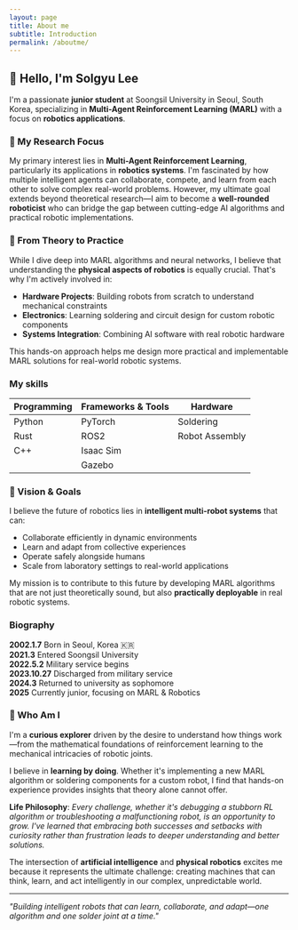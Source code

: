 ```yaml
---
layout: page
title: About me
subtitle: Introduction
permalink: /aboutme/
---
```


## 👋 Hello, I'm Solgyu Lee

I'm a passionate **junior student** at Soongsil University in Seoul, South Korea, specializing in **Multi-Agent Reinforcement Learning (MARL)** with a focus on **robotics applications**. 

### 🤖 My Research Focus

My primary interest lies in **Multi-Agent Reinforcement Learning**, particularly its applications in **robotics systems**. I'm fascinated by how multiple intelligent agents can collaborate, compete, and learn from each other to solve complex real-world problems. However, my ultimate goal extends beyond theoretical research—I aim to become a **well-rounded roboticist** who can bridge the gap between cutting-edge AI algorithms and practical robotic implementations.

### 🔧 From Theory to Practice

While I dive deep into MARL algorithms and neural networks, I believe that understanding the **physical aspects of robotics** is equally crucial. That's why I'm actively involved in:

- **Hardware Projects**: Building robots from scratch to understand mechanical constraints
- **Electronics**: Learning soldering and circuit design for custom robotic components  
- **Systems Integration**: Combining AI software with real robotic hardware

This hands-on approach helps me design more practical and implementable MARL solutions for real-world robotic systems.

### My skills  

| Programming | Frameworks & Tools | Hardware |
|-------------|-------------------|----------|
| Python      | PyTorch           | Soldering |
| Rust        | ROS2              | Robot Assembly |
| C++         | Isaac Sim         |  |
|       | Gazebo            |  |

### 🎯 Vision & Goals

I believe the future of robotics lies in **intelligent multi-robot systems** that can:
- Collaborate efficiently in dynamic environments
- Learn and adapt from collective experiences  
- Operate safely alongside humans
- Scale from laboratory settings to real-world applications

My mission is to contribute to this future by developing MARL algorithms that are not just theoretically sound, but also **practically deployable** in real robotic systems.

### Biography 
**2002.1.7** Born in Seoul, Korea 🇰🇷<br>
**2021.3** Entered Soongsil University<br>
**2022.5.2** Military service begins<br>
**2023.10.27** Discharged from military service<br>
**2024.3** Returned to university as sophomore<br>
**2025** Currently junior, focusing on MARL & Robotics<br>

### 🌟 Who Am I 

I'm a **curious explorer** driven by the desire to understand how things work—from the mathematical foundations of reinforcement learning to the mechanical intricacies of robotic joints. 

I believe in **learning by doing**. Whether it's implementing a new MARL algorithm or soldering components for a custom robot, I find that hands-on experience provides insights that theory alone cannot offer.

**Life Philosophy**: *Every challenge, whether it's debugging a stubborn RL algorithm or troubleshooting a malfunctioning robot, is an opportunity to grow. I've learned that embracing both successes and setbacks with curiosity rather than frustration leads to deeper understanding and better solutions.*

The intersection of **artificial intelligence** and **physical robotics** excites me because it represents the ultimate challenge: creating machines that can think, learn, and act intelligently in our complex, unpredictable world.

---

*"Building intelligent robots that can learn, collaborate, and adapt—one algorithm and one solder joint at a time."*



